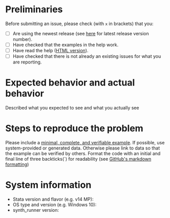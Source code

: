 # Preliminaries
Before submitting an issue, please check (with `x` in brackets) that you:
- [ ] Are using the newest release (see [here](https://github.com/bquistorff/synth_runner/releases) for latest release version number).
- [ ] Have checked that the examples in the help work.
- [ ] Have read the help ([HTML version](https://rawgit.com/bquistorff/synth_runner/master/code/ado/synth_runner.html)).
- [ ] Have checked that there is not already an existing issues for what you are reporting.

# Expected behavior and actual behavior
Described what you expected to see and what you actually see


# Steps to reproduce the problem

Please include a [minimal, complete, and verifiable example](https://stackoverflow.com/help/mcve). If possible, use system-provided or generated data. Otherwise please link to data so that the example can be verified by others. Format the code with an initial and final line of three backticks(`) for readability (see [GitHub's markdown formatting](https://github.com/adam-p/markdown-here/wiki/Markdown-Cheatsheet))

# System information

* Stata version and flavor (e.g. v14 MP):
* OS type and version (e.g. Windows 10):
* synth_runner version:

